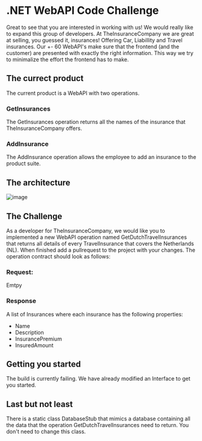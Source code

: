 # .NET WebAPI Code Challenge
Great to see that you are interested in working with us! We would really like to expand this group of developers. At TheInsuranceCompany we are great at selling, you guessed it, insurances! Offering Car, Liabillity and Travel insurances. Our +- 60 WebAPI's make sure that the frontend (and the customer) are presented with exactly the right information. This way we try to minimalize the effort the frontend has to make. 

## The currect product
The current product is a WebAPI with two operations. 

### GetInsurances
The GetInsurances operation returns all the names of the insurance that TheInsuranceCompany offers.

### AddInsurance
The AddInsurance operation allows the employee to add an insurance to the product suite. 

## The architecture
![image](https://github.com/GJBos/TheInsuranceCompany/assets/12369592/c7302c61-ee51-4ad3-b271-11222faf059b)


## The Challenge
As a developer for TheInsuranceCompany, we would like you to implemented a new WebAPI operation named GetDutchTravelInsurances that returns all details of every TravelInsurance that covers the Netherlands (NL). When finished add a pullrequest to the project with your changes. The operation contract should look as follows:

### Request:
Emtpy

### Response
A list of Insurances where each insurance has the following properties:
- Name
- Description
- InsurancePremium
- InsuredAmount

## Getting you started
The build is currently failing. We have already modified an Interface to get you started.

## Last but not least
There is a static class DatabaseStub that mimics a database containing all the data that the operation GetDutchTravelInsurances need to return. You don't need to change this class.
